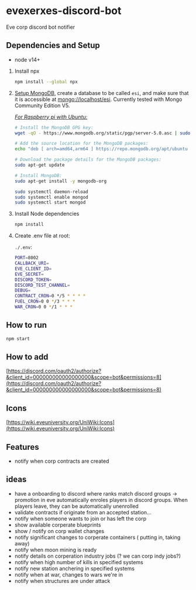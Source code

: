 # evexerxes-discord-bot

Eve corp discord bot notifier

## Dependencies and Setup

- node v14+

1. Install npx

    ```bash
    npm install --global npx
    ```

2. [Setup MongoDB](https://docs.mongodb.com/manual/administration/install-community/), create a database to be called `esi`, and make sure that it is accessible at [mongo://localhost/esi](mongo://localhost/esi). Currently tested with Mongo Community Edition V5.

    [_For Raspberry pi with Ubuntu:_](https://developer.mongodb.com/how-to/mongodb-on-raspberry-pi/)

    ```bash
    # Install the MongoDB GPG key:
    wget -qO - https://www.mongodb.org/static/pgp/server-5.0.asc | sudo apt-key add -

    # Add the source location for the MongoDB packages:
    echo "deb [ arch=amd64,arm64 ] https://repo.mongodb.org/apt/ubuntu focal/mongodb-org/5.0 multiverse" | sudo tee /etc/apt/sources.list.d/mongodb-org-5.0.list

    # Download the package details for the MongoDB packages:
    sudo apt-get update

    # Install MongoDB:
    sudo apt-get install -y mongodb-org

    sudo systemctl daemon-reload
    sudo systemctl enable mongod
    sudo systemctl start mongod
    ```

3. Install Node dependencies

    ```bash
    npm install
    ```

4. Create .env file at root:

    `./.env`:

    ```bash
    PORT=8002
    CALLBACK_URI=
    EVE_CLIENT_ID=
    EVE_SECRET=
    DISCORD_TOKEN=
    DISCORD_TEST_CHANNEL=
    DEBUG=
    CONTRACT_CRON=0 */5 * * * *
    FUEL_CRON=0 0 */3 * * *
    WAR_CRON=0 0 */1 * * *
    ```

## How to run

  ```bash
  npm start
  ```

## How to add

[https://discord.com/oauth2/authorize?&client_id=000000000000000000&scope=bot&permissions=8](https://discord.com/oauth2/authorize?&client_id=000000000000000000&scope=bot&permissions=8)

## Icons

[https://wiki.eveuniversity.org/UniWiki:Icons](https://wiki.eveuniversity.org/UniWiki:Icons)

## Features

* notify when corp contracts are created

## ideas

* have a onboarding to discord where ranks match discord groups -> promotion in eve automatically enroles players in discord groups. When players leave, they can be automatically unenrolled
* validate contracts if originate from an accepted station...
* notify when someone wants to join or has left the corp
* show available corperate blueprints
* show / notify on corp wallet changes
* notify significant changes to corperate containers ( putting in, taking away)
* notify when moon mining is ready
* notify details on corperation industry jobs (? we can corp indy jobs?)
* notify when high number of kills in specified systems
* notify new station anchering in specified systems
* notify when at war, changes to wars we're in
* notify when structures are under attack
